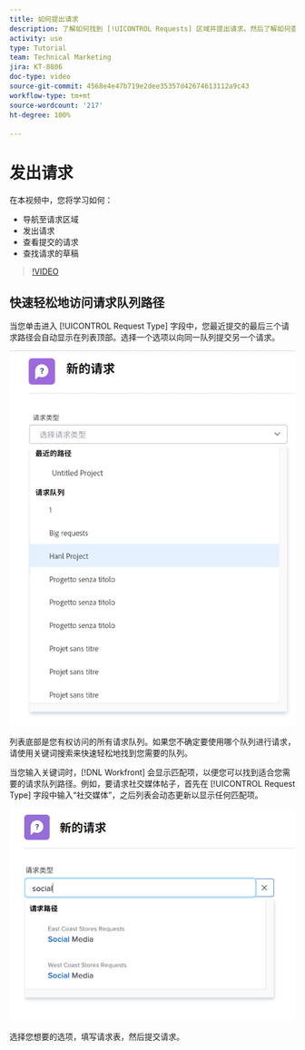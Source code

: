 ```yaml
---
title: 如何提出请求
description: 了解如何找到 [!UICONTROL Requests] 区域并提出请求。然后了解如何查看已提交的和草稿请求。
activity: use
type: Tutorial
team: Technical Marketing
jira: KT-8806
doc-type: video
source-git-commit: 4568e4e47b719e2dee35357d42674613112a9c43
workflow-type: tm+mt
source-wordcount: '217'
ht-degree: 100%

---
```


# 发出请求

在本视频中，您将学习如何：

* 导航至请求区域
* 发出请求
* 查看提交的请求
* 查找请求的草稿

>[!VIDEO](https://video.tv.adobe.com/v/3413112/?quality=12&learn=on&enablevpops&captions=chi_hans)

## 快速轻松地访问请求队列路径

当您单击进入 [!UICONTROL Request Type] 字段中，您最近提交的最后三个请求路径会自动显示在列表顶部。选择一个选项以向同一队列提交另一个请求。

![显示最近请求路径列表的请求类型菜单](assets/collaborator-fundamentals-1.png)

列表底部是您有权访问的所有请求队列。如果您不确定要使用哪个队列进行请求，请使用关键词搜索来快速轻松地找到您需要的队列。

当您输入关键词时，[!DNL Workfront] 会显示匹配项，以便您可以找到适合您需要的请求队列路径。例如，要请求社交媒体帖子，首先在 [!UICONTROL Request Type] 字段中输入“社交媒体”，之后列表会动态更新以显示任何匹配项。

![请求类型菜单，其中在字段中键入一个单词以显示最近的请求路径](assets/collaborator-fundamentals-2.png)

选择您想要的选项，填写请求表，然后提交请求。

<!--
Learn more
Requests area overview
Create and submit Workfront requests
Guides
Make a work request
-->
